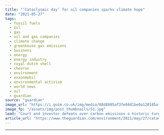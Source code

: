 ```yaml
---
title: "‘Cataclysmic day’ for oil companies sparks climate hope"
date: "2021-05-27"
tags: 
  - fossil fuels
  - oil
  - gas
  - oil and gas companies
  - climate change
  - greenhouse gas emissions
  - business
  - energy
  - energy industry
  - royal dutch shell
  - chevron
  - environment
  - exxonmobil
  - environmental activism
  - world news
  - oil
  - guardian
source: "guardian"
image_url: "https://i.guim.co.uk/img/media/88d8885af3fe04d1be0a120185afb3e24b7409bc/0_118_5249_3151/master/5249.jpg?width=460&quality=85&auto=format&fit=max&s=fc57c118ec71ca2f75ca055f3c208ac8"
image_fp: "/assets/img/post_thumbnails/51.jpg"
lead: "Court and investor defeats over carbon emissions a historic turning point, say campaigners and lawyersA “cataclysmic day” for three major oil companies in which investors rebelled over climate fears and a court ordered fossil fuel emissions to be sla..."
article_url: "https://www.theguardian.com/environment/2021/may/27/cataclysmic-day-for-oil-companies-sparks-climate-hope"
---
```


---
